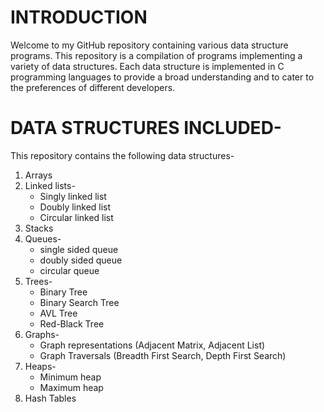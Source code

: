 # INTRODUCTION
  Welcome to my GitHub repository containing various data structure programs. This repository is a compilation of programs implementing a variety of data structures. Each data structure is implemented in C programming languages to provide a broad understanding and to cater to the preferences of different developers.

# DATA STRUCTURES INCLUDED- 
  This repository contains the following data structures- 
  1. Arrays
  2. Linked lists-
     - Singly linked list
     - Doubly linked list
     - Circular linked list
  3. Stacks
  4. Queues-
     - single sided queue
     - doubly sided queue
     - circular queue
  5. Trees-
     - Binary Tree
     - Binary Search Tree
     - AVL Tree
     - Red-Black Tree
  6. Graphs-
     - Graph representations (Adjacent Matrix, Adjacent List)
     - Graph Traversals (Breadth First Search, Depth First Search)
  7. Heaps-
     - Minimum heap
     - Maximum heap
  8. Hash Tables
